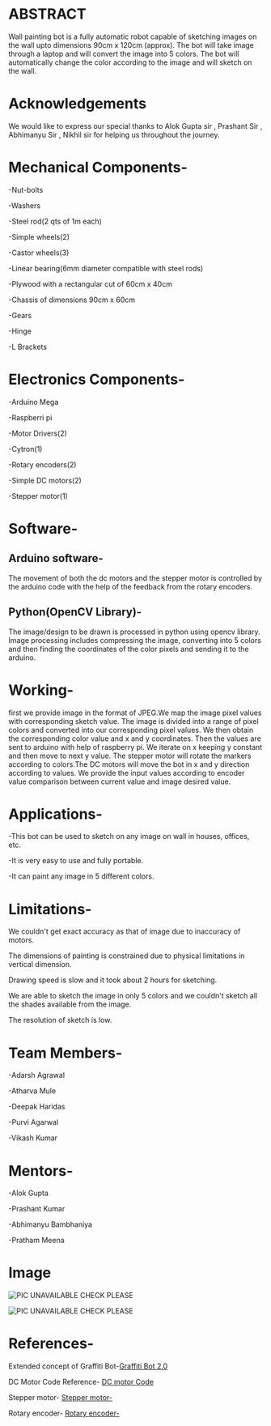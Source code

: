 ABSTRACT
========
Wall painting bot is a fully automatic robot capable of sketching images on the wall upto dimensions 90cm x 120cm (approx). 
The bot will take image through a laptop and will convert the image into 5 colors. 
The bot will automatically change the color according to the image and will sketch on the wall.

 Acknowledgements
 ===============

We would like to express our special thanks to Alok Gupta sir , Prashant Sir , Abhimanyu Sir , Nikhil sir for helping us throughout the journey.

Mechanical Components-
======================
-Nut-bolts

-Washers

-Steel rod(2 qts of 1m each)

-Simple wheels(2)

-Castor wheels(3)

-Linear bearing(6mm diameter compatible with steel rods)

-Plywood with a rectangular cut of 60cm x 40cm 

-Chassis of dimensions 90cm x 60cm 

-Gears 

-Hinge 

-L Brackets

Electronics Components-
=======================
-Arduino Mega

-Raspberri pi

-Motor Drivers(2)

-Cytron(1)

-Rotary encoders(2)

-Simple DC motors(2)

-Stepper motor(1)</p>


Software-
=========
Arduino software-
----------------- 
The movement of both the dc motors and the stepper motor is controlled by the arduino code with the help of the feedback from the rotary encoders.



Python(OpenCV Library)-
----------------------- 
The image/design to be drawn is processed in python using opencv library. Image processing includes compressing the image, converting into 5 colors and then finding the coordinates of the color pixels and sending it to the arduino.

Working-
========
first we provide image in the format of JPEG.We map the image pixel values with corresponding sketch value. The image is divided into a range of pixel colors and converted into our corresponding pixel values. We then obtain the corresponding color value and x and y coordinates. Then the values are sent to arduino with help of raspberry pi. We iterate on x keeping y constant and then move to next y value. The stepper motor will rotate the markers according to colors.The DC motors will move the bot in x and y direction according to values. We provide the input values according to encoder value comparison between current value and image desired value.

Applications-
=============
-This bot can be used to sketch on any image on wall in houses, offices, etc.

-It is very easy to use and fully portable.

-It can paint any image in 5 different colors.


Limitations-
============
We couldn't get exact accuracy as that of image due to inaccuracy of motors.

The dimensions of painting is constrained due to physical limitations in vertical dimension.

Drawing speed is slow and it took about 2 hours for sketching.

We are able to sketch the image in only 5 colors and we couldn't sketch all the shades available from the image.

The resolution of sketch is low.

Team Members-
=============
-Adarsh Agrawal

-Atharva Mule

-Deepak Haridas

-Purvi Agarwal

-Vikash Kumar

Mentors-
========
-Alok Gupta

-Prashant Kumar

-Abhimanyu Bambhaniya

-Pratham Meena

Image
=====
![PIC UNAVAILABLE CHECK PLEASE](https://user-images.githubusercontent.com/32795030/55216696-731b1b00-5223-11e9-8c1d-5d85e18e1284.jpeg)
 
![PIC UNAVAILABLE CHECK PLEASE](https://user-images.githubusercontent.com/32795030/55216879-06545080-5224-11e9-8536-9d109ee3f588.jpeg)






References-
===========
Extended concept of Graffiti Bot-[Graffiti Bot 2.0](https://github.com/marsiitr/Grafitti-Bot-2.0)



DC Motor Code Reference- [DC motor Code](https://howtomechatronics.com/tutorials/arduino/arduino-dc-motor-control-tutorial-l298n-pwm-h-bridge/)


Stepper motor-  [Stepper motor-](https://circuitdigest.com/microcontroller-projects/arduino-stepper-motor-control-tutorial)


Rotary encoder- [Rotary encoder-](https://howtomechatronics.com/tutorials/arduino/rotary-encoder-works-use-arduino/)





